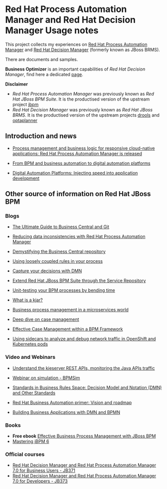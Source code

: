 # Red Hat Process Automation Manager and Red Hat Decision Manager Usage notes

This project collects my experiences on [Red Hat Process Automation Manager][1] and [Red Hat Decision Manager][2] (formerly known as JBoss BRMS).

There are documents and samples.

**Business Optimizer** is an important capabilities of *Red Hat Decision Manager*, find here a dedicated [page](business-optimizer.md).

**Disclaimer** 

- *Red Hat Process Automation Manager* was previously known as *Red Hat JBoss BPM Suite*. It is the productised version of the upstream project [jbpm](http://www.jbpm.org) 
- *Red Hat Decision Manager* was previously known as *Red Hat JBoss BRMS*. It is the productised version of the upstream projects [drools](http://www.drools.org) and [optaplanner](http://www.optaplanner.org) 



[1]: https://www.redhat.com/en/technologies/jboss-middleware/process-automation-manager
[2]: https://www.redhat.com/en/technologies/jboss-middleware/decision-manager

## Introduction and news

 - [Process management and business logic for responsive cloud-native applications: Red Hat Process Automation Manager is released](https://middlewareblog.redhat.com/2018/06/19/process-management-and-business-logic-for-responsive-cloud-native-applications-red-hat-process-automation-manager-is-released/)

 - [From BPM and business automation to digital automation platforms](https://middlewareblog.redhat.com/2018/07/18/from-bpm-and-business-automation-to-digital-automation-platforms/)

 - [Digital Automation Platforms: Injecting speed into application development](https://middlewareblog.redhat.com/2018/06/06/digital-automation-platforms-injecting-speed-into-application-development/)

## Other source of information on Red Hat JBoss BPM

### Blogs

- [The Ultimate Guide to Business Central and Git](http://porcelli.me/rhba/business-central/git/2018/11/05/business-central-git.html)

- [Reducing data inconsistencies with Red Hat Process Automation Manager](https://developers.redhat.com/blog/2018/08/22/reducing-data-inconsistencies-with-red-hat-process-automation-manager/)

- [Demystifying the Business Central repository](http://www.opensourcerers.org/demystifying-business-central-repository/)

- [Using loosely coupled rules in your process](http://www.opensourcerers.org/loose-coupled-rules/)

- [Capture your decisions with DMN](http://www.opensourcerers.org/capture-your-decisions-with-dmn/)

- [Extend Red Hat JBoss BPM Suite through the Service Repository](https://developers.redhat.com/blog/2018/01/30/red-hat-jboss-bpm-suite/)

- [Unit-testing your BPM processes by bending time](https://developers.redhat.com/blog/2016/07/18/unit-testing-your-bpm-processes-by-bending-time/)
 
- [What is a kjar?](https://developers.redhat.com/blog/2018/03/14/what-is-a-kjar/)

- [Business process management in a microservices world](https://developers.redhat.com/blog/2016/10/10/business-process-management-in-a-microservices-world/)

- [Deep dive on case management](https://rh2017.smarteventscloud.com/connect/sessionDetail.ww?SESSION_ID=104878)

- [Effective Case Management within a BPM Framework](https://middlewareblog.redhat.com/2018/06/19/effective-case-management-within-a-bpm-framework/)

- [Using sidecars to analyze and debug network traffic in OpenShift and Kubernetes pods](https://developers.redhat.com/blog/2019/02/27/sidecars-analyze-debug-network-traffic-kubernetes-pod/)

### Video and Webinars

 - [Understand the kieserver REST APIs, monitoring the Java APIs traffic](https://youtu.be/v7Td4PsT1O8)

 - [Webinar on simulation - BPMSim](https://www.youtube.com/watch?v=xNzM7A3MGJI&list=PLZPWJhPaP-K7u2cjmyhf2SknXX9HhyWrq)

 - [Standards in Business Rules Space: Decision Model and Notation (DMN) and Other Standards](https://youtu.be/fXYD_HE7ufc)

 - [Red Hat Business Automation primer: Vision and roadmap](https://youtu.be/oQCkA_HzYoU)

 - [Building Business Applications with DMN and BPMN](https://youtu.be/C0u3ZDiH3ek)

### Books

 - **Free ebook** [Effective Business Process Management with JBoss BPM](https://developers.redhat.com/books/effective-business-process-management-jboss-bpm/)
 - [Mastering jBPM 6](https://www.packtpub.com/application-development/mastering-jbpm6)
 
### Official courses

 - [Red Hat Decision Manager and Red Hat Process Automation Manager 7.0 for Business Users - JB371](https://www.redhat.com/en/services/training/jb371-red-hat-decision-manager-and-red-hat-process-automation-manager-70-business-users)
 - [Red Hat Decision Manager and Red Hat Process Automation Manager 7.0 for Developers - JB373](https://www.redhat.com/en/services/training/jb373-red-hat-decision-manager-and-red-hat-process-automation-manager-70-developers)